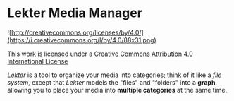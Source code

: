 # Lekter Media Manager

![http://creativecommons.org/licenses/by/4.0/](https://i.creativecommons.org/l/by/4.0/88x31.png)

This work is licensed under a
[Creative Commons Attribution 4.0 International License](http://creativecommons.org/licenses/by/4.0/)

_Lekter_ is a tool to organize your media into categories; think of it like a _file system_, except
that _Lekter_ models the "files" and "folders" into a **graph**, allowing you to place your media
into **multiple categories** at the same time.
